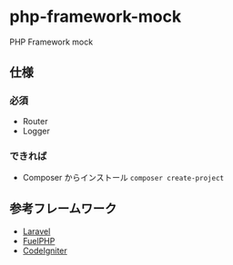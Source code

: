 # php-framework-mock
PHP Framework mock

## 仕様

### 必須
- Router
- Logger

### できれば
- Composer からインストール `composer create-project`

## 参考フレームワーク
- [Laravel](https://github.com/laravel/laravel)
- [FuelPHP](https://github.com/fuel/core)
- [CodeIgniter](https://github.com/bcit-ci/CodeIgniter)
